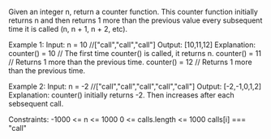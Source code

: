 Given an integer n, return a counter function. This counter function initially returns n and then 
returns 1 more than the previous value every subsequent time it is called (n, n + 1, n + 2, etc).

Example 1:
Input: 
n = 10 
//["call","call","call"]
Output: [10,11,12]
Explanation: 
counter() = 10 // The first time counter() is called, it returns n.
counter() = 11 // Returns 1 more than the previous time.
counter() = 12 // Returns 1 more than the previous time.

Example 2:
Input: 
n = -2
//["call","call","call","call","call"]
Output: [-2,-1,0,1,2]
Explanation: counter() initially returns -2. Then increases after each sebsequent call.
 
Constraints:
-1000 <= n <= 1000
0 <= calls.length <= 1000
calls[i] === "call"
